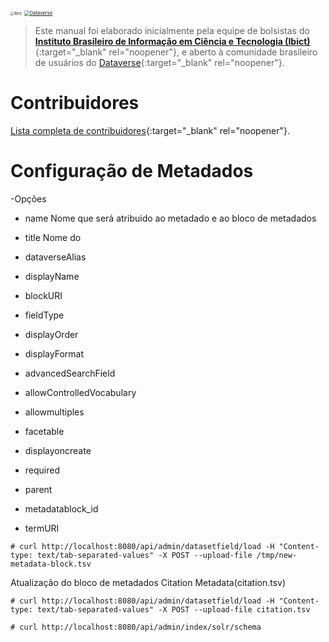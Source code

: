 <a href="http://www.ibict.br" target="_blank"><img src="./imagens/ibict.jpeg" alt="Ibict" style="zoom:40%;" /></a> <a href="https://dataverse.org" target="_blank"><img src="./imagens/dataverse.png" alt="Dataverse" style="zoom:55%;" /></a>

> Este manual foi elaborado inicialmente pela equipe de bolsistas do [**Instituto Brasileiro de Informação em Ciência e Tecnologia (Ibict)**](http://www.ibict.br/){:target="_blank" rel="noopener"}, e aberto à comunidade brasileiro de usuários do [Dataverse](https://dataverse.org/){:target="_blank" rel="noopener"}.

# Contribuidores

[Lista completa de contribuidores](./contribs.md){:target="_blank" rel="noopener"}.

# Configuração de Metadados

-Opções 

* name
  Nome que será atribuido ao metadado e ao bloco de metadados
* title
  Nome do  
* dataverseAlias
  
* displayName
* blockURI
* fieldType
* displayOrder
* displayFormat
* advancedSearchField	
* allowControlledVocabulary	
* allowmultiples	
* facetable	
* displayoncreate	
* required	
* parent	
* metadatablock_id	
* termURI

```shell
# curl http://localhost:8080/api/admin/datasetfield/load -H "Content-type: text/tab-separated-values" -X POST --upload-file /tmp/new-metadata-block.tsv
```
Atualização do bloco de metadados Citation Metadata(citation.tsv)

```shell
# curl http://localhost:8080/api/admin/datasetfield/load -H "Content-type: text/tab-separated-values" -X POST --upload-file citation.tsv
```

```shell
# curl http://localhost:8080/api/admin/index/solr/schema
```
